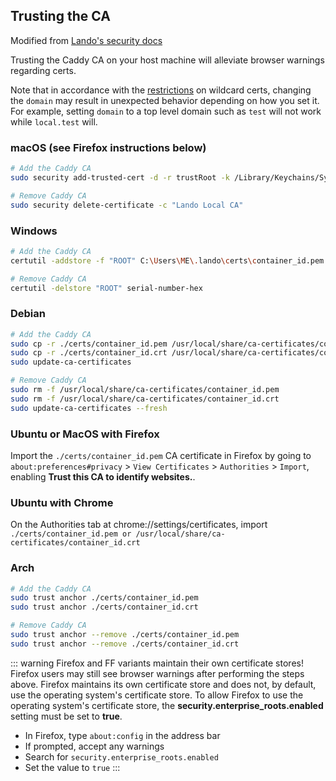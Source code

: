 ## Trusting the CA

Modified from [Lando's security docs](https://github.com/lando/core/blob/main/docs/security.md)

Trusting the Caddy CA on your host machine will alleviate browser warnings regarding certs.

Note that in accordance with the [restrictions](https://en.wikipedia.org/wiki/Wildcard_certificate#Limitations) on wildcard certs, changing the `domain` may result in unexpected behavior depending on how you set it. For example, setting `domain` to a top level domain such as `test` will not work while `local.test` will.

### macOS (see Firefox instructions below)

```bash
# Add the Caddy CA
sudo security add-trusted-cert -d -r trustRoot -k /Library/Keychains/System.keychain ./certs/container_id.pem

# Remove Caddy CA
sudo security delete-certificate -c "Lando Local CA"
```

### Windows

```bash
# Add the Caddy CA
certutil -addstore -f "ROOT" C:\Users\ME\.lando\certs\container_id.pem

# Remove Caddy CA
certutil -delstore "ROOT" serial-number-hex
```

### Debian

```bash
# Add the Caddy CA
sudo cp -r ./certs/container_id.pem /usr/local/share/ca-certificates/container_id.pem
sudo cp -r ./certs/container_id.crt /usr/local/share/ca-certificates/container_id.crt
sudo update-ca-certificates

# Remove Caddy CA
sudo rm -f /usr/local/share/ca-certificates/container_id.pem
sudo rm -f /usr/local/share/ca-certificates/container_id.crt
sudo update-ca-certificates --fresh
```

### Ubuntu or MacOS with Firefox

Import the `./certs/container_id.pem` CA certificate in Firefox by going to `about:preferences#privacy` > `View Certificates` > `Authorities` > `Import`, enabling **Trust this CA to identify websites.**.

### Ubuntu with Chrome

On the Authorities tab at chrome://settings/certificates, import `./certs/container_id.pem or /usr/local/share/ca-certificates/container_id.crt`

### Arch

```bash
# Add the Caddy CA
sudo trust anchor ./certs/container_id.pem
sudo trust anchor ./certs/container_id.crt

# Remove Caddy CA
sudo trust anchor --remove ./certs/container_id.pem
sudo trust anchor --remove ./certs/container_id.crt
```

::: warning Firefox and FF variants maintain their own certificate stores!
Firefox users may still see browser warnings after performing the steps above. Firefox maintains its own certificate store and does not, by default, use the operating system's certificate store. To allow Firefox to use the operating system's certificate store, the **security.enterprise_roots.enabled** setting must be set to **true**.

- In Firefox, type `about:config` in the address bar
- If prompted, accept any warnings
- Search for `security.enterprise_roots.enabled`
- Set the value to `true`
  :::
